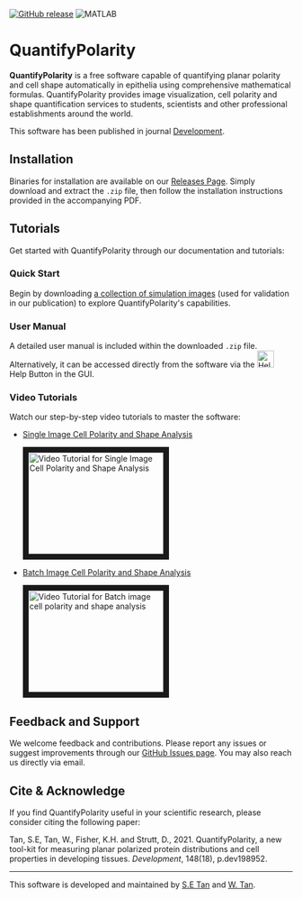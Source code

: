 [![GitHub release](https://img.shields.io/github/v/release/QuantifyPolarity/QuantifyPolarity?include_prereleases&label=version&color=blue)](https://github.com/QuantifyPolarity/QuantifyPolarity/releases)
![MATLAB](https://img.shields.io/badge/MATLAB-blue.svg)

# QuantifyPolarity

**QuantifyPolarity** is a free software 
capable of quantifying planar polarity and cell shape automatically in epithelia using
comprehensive mathematical formulas. QuantifyPolarity provides image visualization,
cell polarity and shape quantification services to students, scientists and other
professional establishments around the world.

This software has been published in journal [Development](https://doi.org/10.1242/dev.198952).


## Installation
Binaries for installation are available on our [Releases Page](https://github.com/QuantifyPolarity/QuantifyPolarity/releases). Simply download and extract the `.zip` file, then follow the installation instructions provided in the accompanying PDF.

## Tutorials
Get started with QuantifyPolarity through our documentation and tutorials:

### Quick Start
Begin by downloading [a collection of simulation images](https://drive.google.com/drive/folders/1bBv6Dxf5jOm-VVpk6fNRFIoXGaxmufS4?usp=sharing) (used for validation in our publication) to explore QuantifyPolarity's capabilities.

### User Manual
A detailed user manual is included within the downloaded `.zip` file. Alternatively, it can be accessed directly from the software via the <img src="https://github.com/user-attachments/assets/ff14ba8b-0ccd-479f-9012-ab9e4d93f8d7" width="30" alt="Help Button"> Help Button in the GUI.

### Video Tutorials
Watch our step-by-step video tutorials to master the software:
- [Single Image Cell Polarity and Shape Analysis](https://youtu.be/SBmG2YnCpcI)

  <a href="http://www.youtube.com/watch?feature=player_embedded&v=SBmG2YnCpcI" target="_blank">
  <img src="http://img.youtube.com/vi/SBmG2YnCpcI/0.jpg" alt="Video Tutorial for Single Image Cell Polarity and Shape Analysis" width="240" height="180" border="10" /></a>
- [Batch Image Cell Polarity and Shape Analysis](https://youtu.be/lkov84Cks-M)

  <a href="http://www.youtube.com/watch?feature=player_embedded&v=lkov84Cks-M" target="_blank">
  <img src="http://img.youtube.com/vi/lkov84Cks-M/0.jpg" alt="Video Tutorial for Batch image cell polarity and shape analysis" width="240" height="180" border="10" /></a>

## Feedback and Support
We welcome feedback and contributions. Please report any issues or suggest improvements through our [GitHub Issues page](https://github.com/QuantifyPolarity/QuantifyPolarity/issues). You may also reach us directly via email.

## Cite & Acknowledge
If you find QuantifyPolarity useful in your scientific research, please consider citing the following paper:

Tan, S.E, Tan, W., Fisher, K.H. and Strutt, D., 2021. QuantifyPolarity, a new tool-kit for measuring planar polarized protein distributions and cell properties in developing tissues. _Development_, 148(18), p.dev198952.

---
This software is developed and maintained by [S.E Tan](https://github.com/Sara-Tan) and [W. Tan](https://github.com/wwtan).
